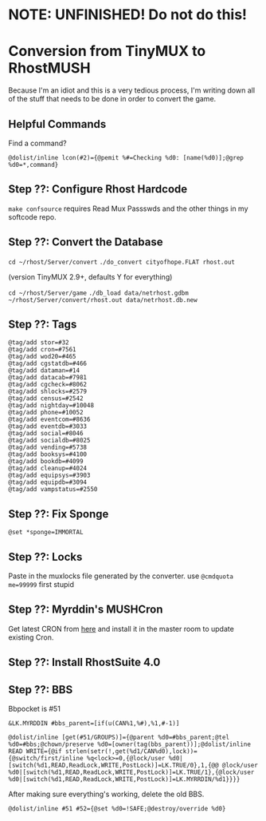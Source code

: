 # NOTE: UNFINISHED! Do not do this!

# Conversion from TinyMUX to RhostMUSH
Because I'm an idiot and this is a very tedious process, I'm writing down all of the stuff that needs to be done in order to convert the game.

## Helpful Commands
Find a command?
```
@dolist/inline lcon(#2)={@pemit %#=Checking %d0: [name(%d0)];@grep %d0=*,command}
```

## Step ??: Configure Rhost Hardcode
`make confsource` requires Read Mux Passswds and the other things in my softcode repo.

## Step ??: Convert the Database
`cd ~/rhost/Server/convert`
`./do_convert cityofhope.FLAT rhost.out`

(version TinyMUX 2.9+, defaults Y for everything)

`cd ~/rhost/Server/game`
`./db_load data/netrhost.gdbm ~/rhost/Server/convert/rhost.out data/netrhost.db.new`

## Step ??: Tags
```
@tag/add stor=#32
@tag/add cron=#7561
@tag/add wod20=#465
@tag/add cgstatdb=#466
@tag/add dataman=#14
@tag/add datacab=#7981
@tag/add cgcheck=#8062
@tag/add shlocks=#2579
@tag/add census=#2542
@tag/add nightday=#10048
@tag/add phone=#10052
@tag/add eventcom=#8636
@tag/add eventdb=#3033
@tag/add social=#8046
@tag/add socialdb=#8025
@tag/add vending=#5738
@tag/add booksys=#4100
@tag/add bookdb=#4099
@tag/add cleanup=#4024
@tag/add equipsys=#3903
@tag/add equipdb=#3094
@tag/add vampstatus=#2550
```

## Step ??: Fix Sponge
```
@set *sponge=IMMORTAL
```

## Step ??: Locks
Paste in the muxlocks file generated by the converter. use `@cmdquota me=99999` first stupid

## Step ??: Myrddin's MUSHCron
Get latest CRON from [here](https://bitbucket.org/myrddin0/myrddins-mush-code/src/master/Myrddin's%20mushcron/v1.1.0/mushcron.v110.code) and install it in the master room to update existing Cron.


## Step ??: Install RhostSuite 4.0


## Step ??: BBS
Bbpocket is #51
```
&LK.MYRDDIN #bbs_parent=[if(u(CAN%1,%#),%1,#-1)]

@dolist/inline [get(#51/GROUPS)]={@parent %d0=#bbs_parent;@tel %d0=#bbs;@chown/preserve %d0=[owner(tag(bbs_parent))];@dolist/inline READ WRITE={@if strlen(setr(!,get(%d1/CAN%d0),lock))={@switch/first/inline %q<lock>=0,{@lock/user %d0|[switch(%d1,READ,ReadLock,WRITE,PostLock)]=LK.TRUE/0},1,{@@ @lock/user %d0|[switch(%d1,READ,ReadLock,WRITE,PostLock)]=LK.TRUE/1},{@lock/user %d0|[switch(%d1,READ,ReadLock,WRITE,PostLock)]=LK.MYRRDIN/%d1}}}}
```

After making sure everything's working, delete the old BBS.
```
@dolist/inline #51 #52={@set %d0=!SAFE;@destroy/override %d0}
```
